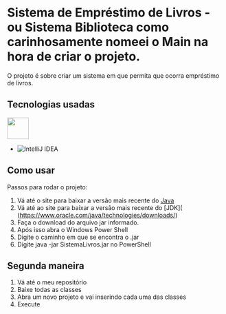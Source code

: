 # Sistema de Empréstimo de Livros - ou Sistema Biblioteca como carinhosamente nomeei o Main na hora de criar o projeto.

O projeto é sobre criar um sistema em que permita que ocorra empréstimo de livros.
## Tecnologias usadas

<img src="https://user-images.githubusercontent.com/25181517/192108890-200809d1-439c-4e23-90d3-b090cf9a4eea.png" width="50" height="50" />

- ![IntelliJ IDEA](https://user-images.githubusercontent.com/25181517/192108890-200809d1-439c-4e23-90d3-b090cf9a4eea.png)

## Como usar

Passos para rodar o projeto:
1. Vá até o site para baixar a versão mais recente do [Java]( https://www.java.com/pt-BR/download/)
2. Vá até ao site para baixar a versão mais recente do [JDK]( (https://www.oracle.com/java/technologies/downloads/)
3. Faça o download do arquivo jar informado.
4. Após isso abra o Windows Power Shell
5. Digite o caminho em que se encontra o .jar
6. Digite java -jar SistemaLivros.jar no PowerShell
## Segunda maneira
1. Vá até o meu repositório
2. Baixe todas as classes
3. Abra um novo projeto e vai inserindo cada uma das classes
4. Execute
